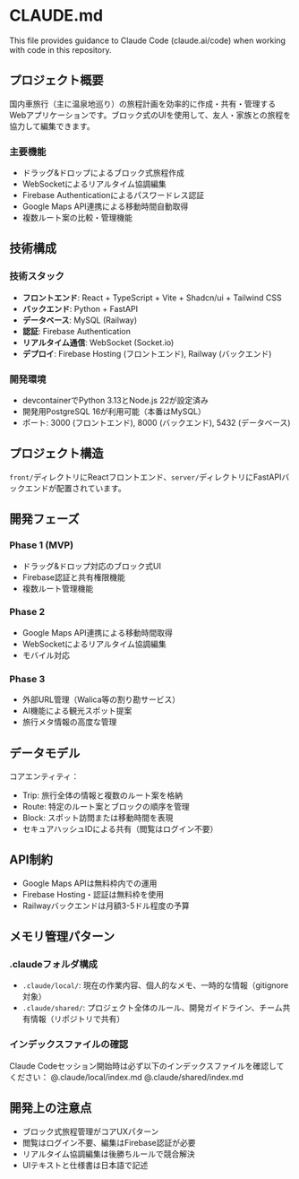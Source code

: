 # CLAUDE.md

This file provides guidance to Claude Code (claude.ai/code) when working with code in this repository.

## プロジェクト概要

国内車旅行（主に温泉地巡り）の旅程計画を効率的に作成・共有・管理するWebアプリケーションです。ブロック式のUIを使用して、友人・家族との旅程を協力して編集できます。

### 主要機能
- ドラッグ&ドロップによるブロック式旅程作成
- WebSocketによるリアルタイム協調編集
- Firebase Authenticationによるパスワードレス認証
- Google Maps API連携による移動時間自動取得
- 複数ルート案の比較・管理機能

## 技術構成

### 技術スタック
- **フロントエンド**: React + TypeScript + Vite + Shadcn/ui + Tailwind CSS
- **バックエンド**: Python + FastAPI
- **データベース**: MySQL (Railway)
- **認証**: Firebase Authentication
- **リアルタイム通信**: WebSocket (Socket.io)
- **デプロイ**: Firebase Hosting (フロントエンド), Railway (バックエンド)

### 開発環境
- devcontainerでPython 3.13とNode.js 22が設定済み
- 開発用PostgreSQL 16が利用可能（本番はMySQL）
- ポート: 3000 (フロントエンド), 8000 (バックエンド), 5432 (データベース)

## プロジェクト構造

`front/`ディレクトリにReactフロントエンド、`server/`ディレクトリにFastAPIバックエンドが配置されています。

## 開発フェーズ

### Phase 1 (MVP)
- ドラッグ&ドロップ対応のブロック式UI
- Firebase認証と共有権限機能
- 複数ルート管理機能

### Phase 2
- Google Maps API連携による移動時間取得
- WebSocketによるリアルタイム協調編集
- モバイル対応

### Phase 3
- 外部URL管理（Walica等の割り勘サービス）
- AI機能による観光スポット提案
- 旅行メタ情報の高度な管理

## データモデル

コアエンティティ：
- Trip: 旅行全体の情報と複数のルート案を格納
- Route: 特定のルート案とブロックの順序を管理
- Block: スポット訪問または移動時間を表現
- セキュアハッシュIDによる共有（閲覧はログイン不要）

## API制約

- Google Maps APIは無料枠内での運用
- Firebase Hosting・認証は無料枠を使用
- Railwayバックエンドは月額3-5ドル程度の予算

## メモリ管理パターン

### .claudeフォルダ構成
- `.claude/local/`: 現在の作業内容、個人的なメモ、一時的な情報（gitignore対象）
- `.claude/shared/`: プロジェクト全体のルール、開発ガイドライン、チーム共有情報（リポジトリで共有）

### インデックスファイルの確認
Claude Codeセッション開始時は必ず以下のインデックスファイルを確認してください：
@.claude/local/index.md
@.claude/shared/index.md

## 開発上の注意点

- ブロック式旅程管理がコアUXパターン
- 閲覧はログイン不要、編集はFirebase認証が必要
- リアルタイム協調編集は後勝ちルールで競合解決
- UIテキストと仕様書は日本語で記述